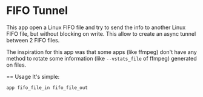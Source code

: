 FIFO Tunnel
===========
This app open a Linux FIFO file and try to send the info to another Linux FIFO file, but
without blocking on write. This allow to create an async tunnel between 2 FIFO files.

The inspiration for this app was that some apps (like ffmpeg) don't have any method to
rotate some information (like `--vstats_file` of ffmpeg) generated on files.

== Usage
It's simple:
```sh
app fifo_file_in fifo_file_out
```